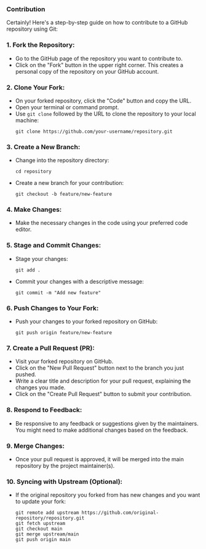 ### Contribution
Certainly! Here's a step-by-step guide on how to contribute to a GitHub repository using Git:

### 1. **Fork the Repository:**
   - Go to the GitHub page of the repository you want to contribute to.
   - Click on the "Fork" button in the upper right corner. This creates a personal copy of the repository on your GitHub account.

### 2. **Clone Your Fork:**
   - On your forked repository, click the "Code" button and copy the URL.
   - Open your terminal or command prompt.
   - Use `git clone` followed by the URL to clone the repository to your local machine:
     ```
     git clone https://github.com/your-username/repository.git
     ```

### 3. **Create a New Branch:**
   - Change into the repository directory:
     ```
     cd repository
     ```
   - Create a new branch for your contribution:
     ```
     git checkout -b feature/new-feature
     ```

### 4. **Make Changes:**
   - Make the necessary changes in the code using your preferred code editor.

### 5. **Stage and Commit Changes:**
   - Stage your changes:
     ```
     git add .
     ```
   - Commit your changes with a descriptive message:
     ```
     git commit -m "Add new feature"
     ```

### 6. **Push Changes to Your Fork:**
   - Push your changes to your forked repository on GitHub:
     ```
     git push origin feature/new-feature
     ```

### 7. **Create a Pull Request (PR):**
   - Visit your forked repository on GitHub.
   - Click on the "New Pull Request" button next to the branch you just pushed.
   - Write a clear title and description for your pull request, explaining the changes you made.
   - Click on the "Create Pull Request" button to submit your contribution.

### 8. **Respond to Feedback:**
   - Be responsive to any feedback or suggestions given by the maintainers. You might need to make additional changes based on the feedback.

### 9. **Merge Changes:**
   - Once your pull request is approved, it will be merged into the main repository by the project maintainer(s).

### 10. **Syncing with Upstream (Optional):**
   - If the original repository you forked from has new changes and you want to update your fork:
     ```
     git remote add upstream https://github.com/original-repository/repository.git
     git fetch upstream
     git checkout main
     git merge upstream/main
     git push origin main
     ```


